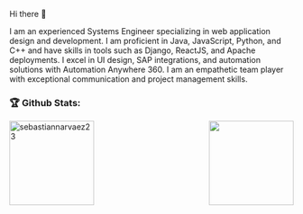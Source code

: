 Hi there 👋

I am an experienced Systems Engineer specializing in web application design and development. I am proficient in Java, JavaScript, Python, and C++ and have skills in tools such as Django, ReactJS, and Apache deployments. I excel in UI design, SAP integrations, and automation solutions with Automation Anywhere 360. I am an empathetic team player with exceptional communication and project management skills.

### 🏆 Github Stats:
<img align="left" height="150em" src="https://github-readme-stats.vercel.app/api/top-langs/?username=sebastiannarvaez23&langs_count=10&theme=tokyonight&layout=compact" alt="sebastiannarvaez23"/>
<img  align="right" height="150em" src="https://github-readme-stats-eight-theta.vercel.app/api?username=sebastiannarvaez23&show_icons=true&theme=algolia&include_all_commits=true&count_private=true"/>
